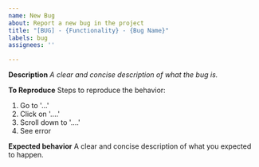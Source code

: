 ```yaml
---
name: New Bug
about: Report a new bug in the project
title: "[BUG] - {Functionality} - {Bug Name}"
labels: bug
assignees: ''

---
```


**Description**
_A clear and concise description of what the bug is._

**To Reproduce**
Steps to reproduce the behavior:
1. Go to '...'
2. Click on '....'
3. Scroll down to '....'
4. See error

**Expected behavior**
A clear and concise description of what you expected to happen.
